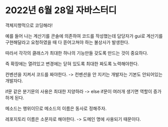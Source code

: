 # 2022년 6월 28일 자바스터디

객체지향적으로 코딩해라!

예를 들어 나는 계산기를 콘솔에 의존하여 코드를 작성했는데 담당자가 gui로 계산기를 구현해달라고 요청하였을 때 다 뜯어고쳐야 하는 불상사가 발생한다.

따라서 각각의 클래스가 최대한 하나의 기능만들 갖도록 만드는 것이 중요하다.

즉 확장에는 열려있고 변경에는 닫혀 있도록 최대한 짜도록 노력해야한다.

컨벤션을 지켜서 코드를 짜야한다. 
-> 컨벤션을 안 지키는 개발자는 기본도 안되어있는 개발자다.

if문 같은 분기문의 사용은 최대한 지양하라
-> else if문이 여러개 생기면 역할이 증가하게 된다.

메소드는 행위이므로 메소드의 이름은 동사로 정해주자.

레포지토리 이름은 소문자로 해야한다. -> 도메인 명에 사용되기 때문이다.
